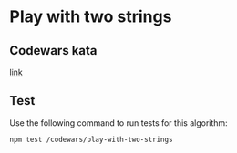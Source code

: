 # Play with two strings

## Codewars kata
[link](https://www.codewars.com/kata/56c30ad8585d9ab99b000c54)

## Test

Use the following command to run tests for this algorithm:

```
npm test /codewars/play-with-two-strings
```